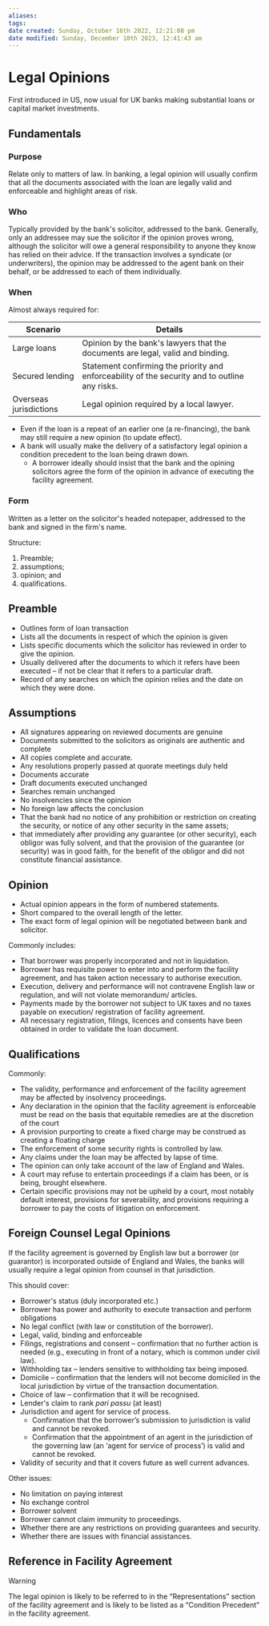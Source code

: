 ```yaml
---
aliases: 
tags: 
date created: Sunday, October 16th 2022, 12:21:08 pm
date modified: Sunday, December 10th 2023, 12:41:43 am
---
```


# Legal Opinions

First introduced in US, now usual for UK banks making substantial loans or capital market investments.

## Fundamentals

### Purpose

Relate only to matters of law. In banking, a legal opinion will usually confirm that all the documents associated with the loan are legally valid and enforceable and highlight areas of risk.

### Who

Typically provided by the bank's solicitor, addressed to the bank. Generally, only an addressee may sue the solicitor if the opinion proves wrong, although the solicitor will owe a general responsibility to anyone they know has relied on their advice. If the transaction involves a syndicate (or underwriters), the opinion may be addressed to the agent bank on their behalf, or be addressed to each of them individually.

### When

Almost always required for:

| Scenario               | Details                                                                                        |
| ---------------------- | ---------------------------------------------------------------------------------------------- |
| Large loans            | Opinion by the bank's lawyers that the documents are legal, valid and binding.                 |
| Secured lending        | Statement confirming the priority and enforceability of the security and to outline any risks. |
| Overseas jurisdictions | Legal opinion required by a local lawyer.                                                                                                |

- Even if the loan is a repeat of an earlier one (a re-financing), the bank may still require a new opinion (to update effect).
- A bank will usually make the delivery of a satisfactory legal opinion a condition precedent to the loan being drawn down.
	- A borrower ideally should insist that the bank and the opining solicitors agree the form of the opinion in advance of executing the facility agreement.

### Form

Written as a letter on the solicitor's headed notepaper, addressed to the bank and signed in the firm's name.

Structure:

1. Preamble;
2. assumptions;
3. opinion; and
4. qualifications.

## Preamble

- Outlines form of loan transaction
- Lists all the documents in respect of which the opinion is given
- Lists specific documents which the solicitor has reviewed in order to give the opinion.
- Usually delivered after the documents to which it refers have been executed – if not be clear that it refers to a particular draft.
- Record of any searches on which the opinion relies and the date on which they were done.

## Assumptions

- All signatures appearing on reviewed documents are genuine
- Documents submitted to the solicitors as originals are authentic and complete
- All copies complete and accurate.
- Any resolutions properly passed at quorate meetings duly held
- Documents accurate
- Draft documents executed unchanged
- Searches remain unchanged
- No insolvencies since the opinion
- No foreign law affects the conclusion
- That the bank had no notice of any prohibition or restriction on creating the security, or notice of any other security in the same assets;
- that immediately after providing any guarantee (or other security), each obligor was fully solvent, and that the provision of the guarantee (or security) was in good faith, for the benefit of the obligor and did not constitute financial assistance.

## Opinion

- Actual opinion appears in the form of numbered statements.
- Short compared to the overall length of the letter.
- The exact form of legal opinion will be negotiated between bank and solicitor.

Commonly includes:

- That borrower was properly incorporated and not in liquidation.
- Borrower has requisite power to enter into and perform the facility agreement, and has taken action necessary to authorise execution.
- Execution, delivery and performance will not contravene English law or regulation, and will not violate memorandum/ articles.
- Payments made by the borrower not subject to UK taxes and no taxes payable on execution/ registration of facility agreement.
- All necessary registration, filings, licences and consents have been obtained in order to validate the loan document.

## Qualifications

Commonly:

- The validity, performance and enforcement of the facility agreement may be affected by insolvency proceedings.
- Any declaration in the opinion that the facility agreement is enforceable must be read on the basis that equitable remedies are at the discretion of the court
- A provision purporting to create a fixed charge may be construed as creating a floating charge
- The enforcement of some security rights is controlled by law.
- Any claims under the loan may be affected by lapse of time.
- The opinion can only take account of the law of England and Wales.
- A court may refuse to entertain proceedings if a claim has been, or is being, brought elsewhere.
- Certain specific provisions may not be upheld by a court, most notably default interest, provisions for severability, and provisions requiring a borrower to pay the costs of litigation on enforcement.

## Foreign Counsel Legal Opinions

If the facility agreement is governed by English law but a borrower (or guarantor) is incorporated outside of England and Wales, the banks will usually require a legal opinion from counsel in that jurisdiction.

This should cover:

- Borrower's status (duly incorporated etc.)
- Borrower has power and authority to execute transaction and perform obligations
- No legal conflict (with law or constitution of the borrower).
- Legal, valid, binding and enforceable
- Filings, registrations and consent – confirmation that no further action is needed (e.g., executing in front of a notary, which is common under civil law).
- Withholding tax – lenders sensitive to withholding tax being imposed.
- Domicile – confirmation that the lenders will not become domiciled in the local jurisdiction by virtue of the transaction documentation.
- Choice of law – confirmation that it will be recognised.
- Lender's claim to rank *pari passu* (at least)
- Jurisdiction and agent for service of process.
	- Confirmation that the borrower’s submission to jurisdiction is valid and cannot be revoked.
	- Confirmation that the appointment of an agent in the jurisdiction of the governing law (an ‘agent for service of process’) is valid and cannot be revoked.
- Validity of security and that it covers future as well current advances.

Other issues:

- No limitation on paying interest
- No exchange control
- Borrower solvent
- Borrower cannot claim immunity to proceedings.
- Whether there are any restrictions on providing guarantees and security.
- Whether there are issues with financial assistances.

## Reference in Facility Agreement

> [!warning]
> The legal opinion is likely to be referred to in the “Representations” section of the facility agreement and is likely to be listed as a “Condition Precedent” in the facility agreement.

